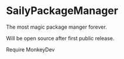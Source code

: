 # SailyPackageManager
The most magic package manger forever.  

Will be open source after first public release.

Require MonkeyDev
